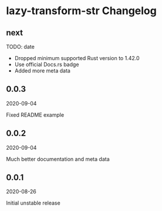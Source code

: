 # lazy-transform-str Changelog

## next

TODO: date

* Dropped minimum supported Rust version to 1.42.0
* Use official Docs.rs badge
* Added more meta data

## 0.0.3

2020-09-04

Fixed README example

## 0.0.2

2020-09-04

Much better documentation and meta data

## 0.0.1

2020-08-26

Initial unstable release
